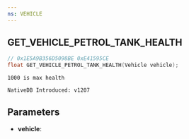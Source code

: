 ```yaml
---
ns: VEHICLE
---
```

## GET_VEHICLE_PETROL_TANK_HEALTH

```c
// 0x1E5A9B356D5098BE 0xE41595CE
float GET_VEHICLE_PETROL_TANK_HEALTH(Vehicle vehicle);
```

```
1000 is max health

NativeDB Introduced: v1207
```

## Parameters
* **vehicle**:
